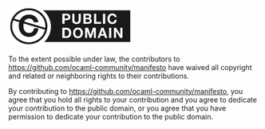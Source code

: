 <img src="https://github.com/ocaml-community/manifesto/blob/master/images/public-domain-logo.svg"
alt="Public Domain Logo"
width="50%"/>

To the extent possible under law, the contributors to
<https://github.com/ocaml-community/manifesto> have waived all
copyright and related or neighboring rights to their contributions.

By contributing to <https://github.com/ocaml-community/manifesto>, you
agree that you hold all rights to your contribution and you agree to
dedicate your contribution to the public domain, or you agree that you
have permission to dedicate your contribution to the public domain.
